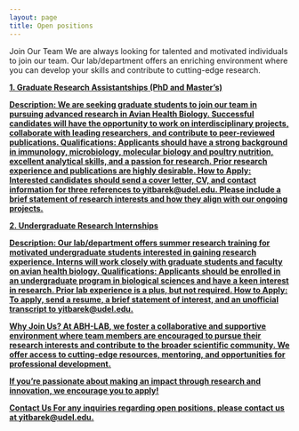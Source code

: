 ```yaml
---
layout: page
title: Open positions
---
```


Join Our Team
We are always looking for talented and motivated individuals to join our team. 
Our lab/department offers an enriching environment where you can develop your skills and contribute to cutting-edge research.

<u><strong>1. Graduate Research Assistantships (PhD and Master’s)<u><strong>

Description: We are seeking graduate students to join our team in pursuing advanced research in Avian Health Biology. Successful candidates will have the opportunity to work on interdisciplinary projects, collaborate with leading researchers, and contribute to peer-reviewed publications.
Qualifications: Applicants should have a strong background in immunology, microbiology, molecular biology and poultry nutrition, excellent analytical skills, and a passion for research. Prior research experience and publications are highly desirable.
How to Apply: Interested candidates should send a cover letter, CV, and contact information for three references to yitbarek@udel.edu. Please include a brief statement of research interests and how they align with our ongoing projects.


<u><strong>2. Undergraduate Research Internships<u><strong>

Description: Our lab/department offers summer research training for motivated undergraduate students interested in gaining research experience. Interns will work closely with graduate students and faculty on avian health biology.
Qualifications: Applicants should be enrolled in an undergraduate program in biological sciences and have a keen interest in research. Prior lab experience is a plus, but not required.
How to Apply: To apply, send a resume, a brief statement of interest, and an unofficial transcript to yitbarek@udel.edu.

Why Join Us?
At **ABH-LAB**, we foster a collaborative and supportive environment where team members are encouraged to pursue their research interests and contribute to the broader scientific community. 
We offer access to cutting-edge resources, mentoring, and opportunities for professional development.

If you’re passionate about making an impact through research and innovation, we encourage you to apply!

Contact Us
For any inquiries regarding open positions, please contact us at [yitbarek@udel.edu](mailto:example@domain.com).